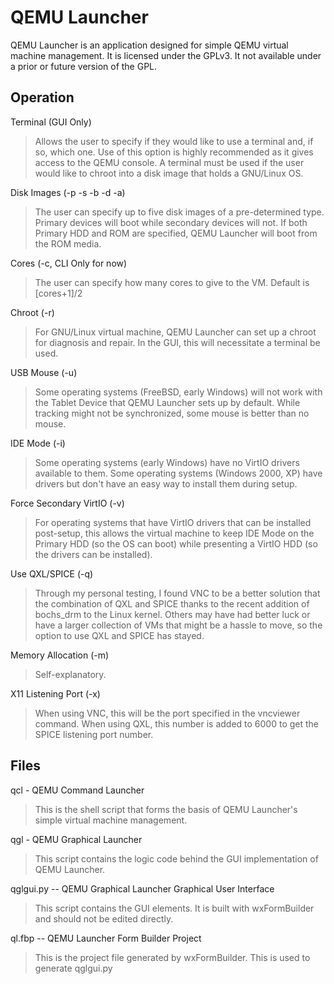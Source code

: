 QEMU Launcher
=============

QEMU Launcher is an application designed for simple QEMU virtual machine management.  It is licensed under the GPLv3.  It not available under a prior or future version of the GPL.

Operation
---------

Terminal (GUI Only)

> Allows the user to specify if they would like to use a terminal and, if so, which one.  Use of this option is highly recommended as it gives access to the QEMU console.  A terminal must be used if the user would like to chroot into a disk image that holds a GNU/Linux OS.

Disk Images (-p -s -b -d -a)

> The user can specify up to five disk images of a pre-determined type.  Primary devices will boot while secondary devices will not.  If both Primary HDD and ROM are specified, QEMU Launcher will boot from the ROM media.

Cores (-c, CLI Only for now)

> The user can specify how many cores to give to the VM.  Default is [cores+1]/2

Chroot (-r)

> For GNU/Linux virtual machine, QEMU Launcher can set up a chroot for diagnosis and repair.  In the GUI, this will necessitate a terminal be used.

USB Mouse (-u)

> Some operating systems (FreeBSD, early Windows) will not work with the Tablet Device that QEMU Launcher sets up by default.  While tracking might not be synchronized, some mouse is better than no mouse.

IDE Mode (-i)

> Some operating systems (early Windows) have no VirtIO drivers available to them.  Some operating systems (Windows 2000, XP) have drivers but don't have an easy way to install them during setup.

Force Secondary VirtIO (-v)

> For operating systems that have VirtIO drivers that can be installed post-setup, this allows the virtual machine to keep IDE Mode on the Primary HDD (so the OS can boot) while presenting a VirtIO HDD (so the drivers can be installed).

Use QXL/SPICE (-q)

> Through my personal testing, I found VNC to be a better solution that the combination of QXL and SPICE thanks to the recent addition of bochs_drm to the Linux kernel.  Others may have had better luck or have a larger collection of VMs that might be a hassle to move, so the option to use QXL and SPICE has stayed.

Memory Allocation (-m)

> Self-explanatory.

X11 Listening Port (-x)

> When using VNC, this will be the port specified in the vncviewer command.  When using QXL, this number is added to 6000 to get the SPICE listening port number.


Files
-----

qcl - QEMU Command Launcher

> This is the shell script that forms the basis of QEMU Launcher's simple virtual machine management.

qgl - QEMU Graphical Launcher

> This script contains the logic code behind the GUI implementation of QEMU Launcher.

qglgui.py -- QEMU Graphical Launcher Graphical User Interface

> This script contains the GUI elements.  It is built with wxFormBuilder and should not be edited directly.

ql.fbp -- QEMU Launcher Form Builder Project

> This is the project file generated by wxFormBuilder.  This is used to generate qglgui.py

